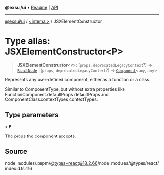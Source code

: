 **@exsui/ui** • [Readme](../../README.md) \| [API](../../globals.md)

***

[@exsui/ui](../../README.md) / [\<internal\>](../README.md) / JSXElementConstructor

# Type alias: JSXElementConstructor\<P\>

> **JSXElementConstructor**\<`P`\>: (`props`, `deprecatedLegacyContext`?) => [`ReactNode`](ReactNode-1.md) \| (`props`, `deprecatedLegacyContext`?) => [`Component`](../classes/Component-1.md)\<`any`, `any`\>

Represents any user-defined component, either as a function or a class.

Similar to ComponentType, but without extra properties like
FunctionComponent.defaultProps defaultProps and
ComponentClass.contextTypes contextTypes.

## Type parameters

• **P**

The props the component accepts.

## Source

node\_modules/.pnpm/@types+react@18.2.66/node\_modules/@types/react/index.d.ts:116
